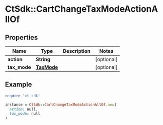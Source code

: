 # CtSdk::CartChangeTaxModeActionAllOf

## Properties

| Name | Type | Description | Notes |
| ---- | ---- | ----------- | ----- |
| **action** | **String** |  | [optional] |
| **tax_mode** | [**TaxMode**](TaxMode.md) |  | [optional] |

## Example

```ruby
require 'ct_sdk'

instance = CtSdk::CartChangeTaxModeActionAllOf.new(
  action: null,
  tax_mode: null
)
```


